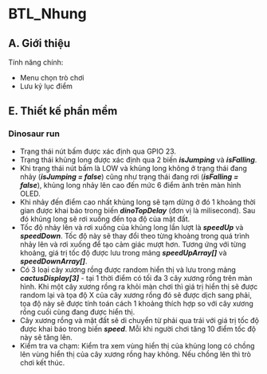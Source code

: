 # BTL_Nhung
## A. Giới thiệu
Tính năng chính:
- Menu chọn trò chơi
- Lưu kỷ lục điểm

## E. Thiết kế phần mềm
### Dinosaur run
- Trạng thái nút bấm được xác định qua GPIO 23.
- Trạng thái khủng long được xác định qua 2 biến ***isJumping*** và ***isFalling***.
- Khi trạng thái nút bấm là LOW và khủng long không ở trạng thái đang nhảy (***isJumping = false***) cũng như trạng thái đang rơi (***isFalling = false***), khủng long nhảy lên cao đến mức 6 điểm ảnh trên màn hình OLED. 
- Khi nhảy đến điểm cao nhất khủng long sẽ tạm dừng ở đó 1 khoảng thời gian được khai báo trong biến ***dinoTopDelay*** (đơn vị là milisecond). Sau đó khủng long sẽ rơi xuống đến tọa độ của mặt đất.
- Tốc độ nhảy lên và rơi xuống của khủng long lần lượt là ***speedUp*** và ***speedDown***. Tốc độ này sẽ thay đổi theo từng khoảng trong quá trình nhảy lên và rơi xuống để tạo cảm giác mượt hơn. Tương ứng với từng khoảng, giá trị tốc độ được lưu trong mảng ***speedUpArray[]*** và ***speedDownArray[]***.
- Có 3 loại cây xương rồng được random hiển thị và lưu trong mảng ***cactusDisplay[3]*** - tại 1 thời điểm có tối đa 3 cây xương rồng trên màn hình. Khi một cây xương rồng ra khỏi màn chơi thì giá trị hiển thị sẽ được random lại và tọa độ X của cây xương rồng đó sẽ được dịch sang phải, tọa độ này sẽ được tính toán cách 1 khoảng thích hợp so với cây xương rồng cuối cùng đang được hiển thị.
- Cây xương rồng và mặt đất sẽ di chuyển từ phải qua trái với giá trị tốc độ được khai báo trong biến ***speed***. Mỗi khi người chơi tăng 10 điểm tốc độ này sẽ tăng lên.
- Kiểm tra va chạm: Kiểm tra xem vùng hiển thị của khủng long có chồng lên vùng hiển thị của cây xương rồng hay không. Nếu chồng lên thì trò chơi kết thúc.